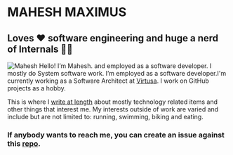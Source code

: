 # MAHESH MAXIMUS

## Loves ❤️ software engineering and huge a nerd of Internals 🧑‍🔧

![Mahesh]([/assets/images/san-juan-mountains.jpg](https://github.com/mahesh-maximus/mahesh/blob/main/about/0475CC39-603B-4B26-99CE-4A9122E53B21.jpeg) "Mahesh")
Hello! I’m Mahesh. and employed as a software developer. I mostly do System software work.  I’m employed as a software developer.I'm currently working as a Software Architect at [Virtusa](https://www.virtusa.com). I work on GitHub projects as a hobby.

This is where I [write at length](https://mahesh-maximus.github.io/mahesh/blog-posts/index.html) about mostly technology related items and other things that interest me. My interests outside of work are varied and include but are not limited to: running, swimming, biking and eating.

### If anybody wants to reach me, you can create an issue against this [repo](https://github.com/mahesh-maximus/mahesh/issues).
